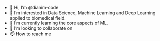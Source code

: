 - 👋 Hi, I’m @dianim-code
- 👀 I’m interested in Data Science, Machine Learning and Deep Learning applied to biomedical field.
- 🌱 I’m currently learning the core aspects of ML.
- 💞️ I’m looking to collaborate on <TBD>
- 📫 How to reach me <TBD>

<!---
dianim-code/dianim-code is a ✨ special ✨ repository because its `README.md` (this file) appears on your GitHub profile.
You can click the Preview link to take a look at your changes.
--->
